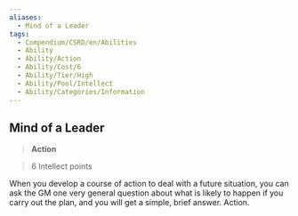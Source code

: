 ```yaml
---
aliases:
  - Mind of a Leader
tags:
  - Compendium/CSRD/en/Abilities
  - Ability
  - Ability/Action
  - Ability/Cost/6
  - Ability/Tier/High
  - Ability/Pool/Intellect
  - Ability/Categories/Information
---
```

  
    
## Mind of a Leader    
>**Action**    
>6 Intellect points  
    
When you develop a course of action to deal with a future situation, you can ask the GM one very general question about what is likely to happen if you carry out the plan, and you will get a simple, brief answer. Action.